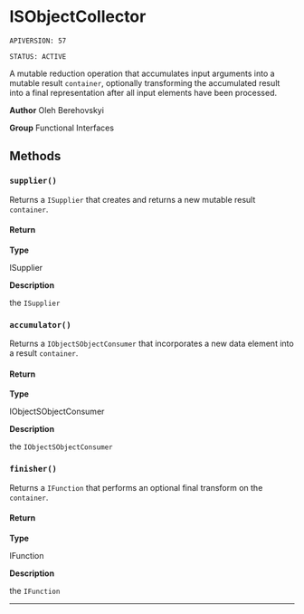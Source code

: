 # ISObjectCollector

`APIVERSION: 57`

`STATUS: ACTIVE`

A mutable reduction operation that accumulates input arguments into a mutable result `container`, optionally transforming the accumulated result into a final representation after all input elements have been processed.


**Author** Oleh Berehovskyi


**Group** Functional Interfaces

## Methods
### `supplier()`

Returns a `ISupplier` that creates and returns a new mutable result `container`.

#### Return

**Type**

ISupplier

**Description**

the `ISupplier`

### `accumulator()`

Returns a `IObjectSObjectConsumer` that incorporates a new data element into a result `container`.

#### Return

**Type**

IObjectSObjectConsumer

**Description**

the `IObjectSObjectConsumer`

### `finisher()`

Returns a `IFunction` that performs an optional final transform on the `container`.

#### Return

**Type**

IFunction

**Description**

the `IFunction`

---
